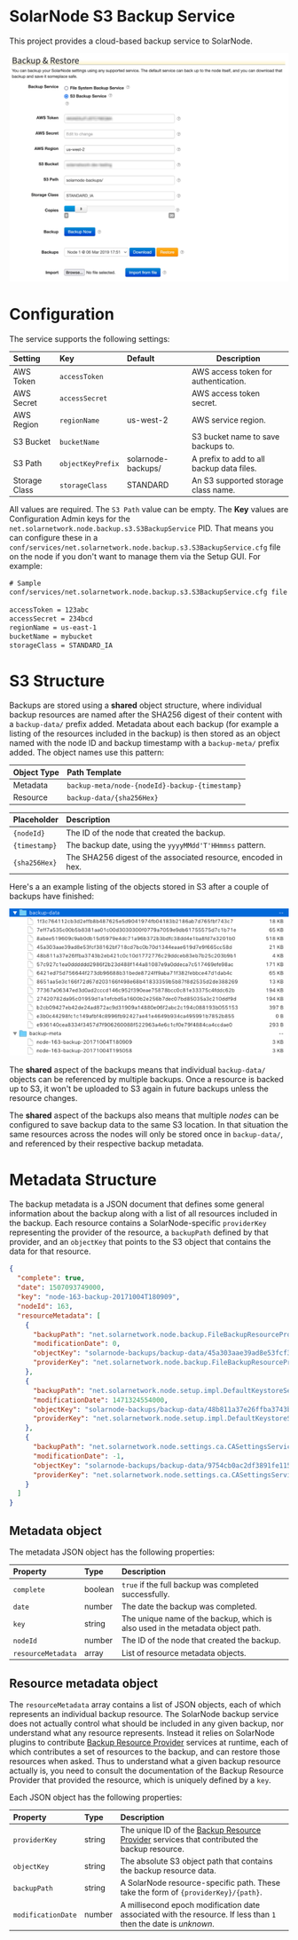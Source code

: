 # SolarNode S3 Backup Service

This project provides a cloud-based backup service to SolarNode.

![settings](docs/solarnode-s3-backup-settings.png)

# Configuration

The service supports the following settings:

| Setting       | Key               | Default            | Description                               |
|:--------------|:------------------|:-------------------|-------------------------------------------|
| AWS Token     | `accessToken`     |                    | AWS access token for authentication.      |
| AWS Secret    | `accessSecret`    |                    | AWS access token secret.                  |
| AWS Region    | `regionName`      | us-west-2          | AWS service region.                       |
| S3 Bucket     | `bucketName`      |                    | S3 bucket name to save backups to.        |
| S3 Path       | `objectKeyPrefix` | solarnode-backups/ | A prefix to add to all backup data files. |
| Storage Class | `storageClass`    | STANDARD           | An S3 supported storage class name.       |

All values are required. The `S3 Path` value can be empty. The **Key** values
are Configuration Admin keys for the `net.solarnetwork.node.backup.s3.S3BackupService`
PID. That means you can configure these in a 
`conf/services/net.solarnetwork.node.backup.s3.S3BackupService.cfg` file on the
node if you don't want to manage them via the Setup GUI. For example:

```
# Sample conf/services/net.solarnetwork.node.backup.s3.S3BackupService.cfg file

accessToken = 123abc
accessSecret = 234bcd
regionName = us-east-1
bucketName = mybucket
storageClass = STANDARD_IA
```

# S3 Structure

Backups are stored using a **shared** object structure, where individual backup resources are named
after the SHA256 digest of their content with a `backup-data/` prefix added. Metadata about each
backup (for example a listing of the resources included in the backup) is then stored as an object
named with the node ID and backup timestamp with a `backup-meta/` prefix added. The object names use
this pattern:

| Object Type | Path Template |
|:------------|:--------------|
| Metadata    | `backup-meta/node-{nodeId}-backup-{timestamp}` |
| Resource    | `backup-data/{sha256Hex}` |

| Placeholder | Description |
|:------------|:------------|
| `{nodeId}`    | The ID of the node that created the backup. |
| `{timestamp}` | The backup date, using the `yyyyMMdd'T'HHmmss` pattern. |
| `{sha256Hex}` | The SHA256 digest of the associated resource, encoded in hex. |

Here's a an example listing of the objects stored in S3 after a couple of backups have finished:

![objects](docs/solarnode-s3-backup-objects.png)

The **shared** aspect of the backups means that individual `backup-data/` objects can be referenced
by multiple backups. Once a resource is backed up to S3, it won't be uploaded to S3 again in future
backups unless the resource changes.

The **shared** aspect of the backups also means that multiple _nodes_ can be configured to save
backup data to the same S3 location. In that situation the same resources across the nodes will only
be stored once in `backup-data/`, and referenced by their respective backup metadata.

# Metadata Structure

The backup metadata is a JSON document that defines some general information about the backup along
with a list of all resources included in the backup. Each resource contains a SolarNode-specific
`providerKey` representing the provider of the resource, a `backupPath` defined by that provider,
and an `objectKey` that points to the S3 object that contains the data for that resource.

```json
{
  "complete": true,
  "date": 1507093749000,
  "key": "node-163-backup-20171004T180909",
  "nodeId": 163,
  "resourceMetadata": [
    {
      "backupPath": "net.solarnetwork.node.backup.FileBackupResourceProvider/app/main/net.solarnetwork.node.datum.samplefilter-1.1.0.jar",
      "modificationDate": 0,
      "objectKey": "solarnode-backups/backup-data/45a303aae39ad8e53fcf38162bf718cd7bc0b70d1344eaae619d7e9f665cc58d",
      "providerKey": "net.solarnetwork.node.backup.FileBackupResourceProvider"
    },
    {
      "backupPath": "net.solarnetwork.node.setup.impl.DefaultKeystoreService/node.jks",
      "modificationDate": 1471324554000,
      "objectKey": "solarnode-backups/backup-data/48b811a37e26ffba3743b2eb421c0c10d1772776c29ddceb83eb7b25c203b9b1",
      "providerKey": "net.solarnetwork.node.setup.impl.DefaultKeystoreService"
    },
    {
      "backupPath": "net.solarnetwork.node.settings.ca.CASettingsService/settings.csv",
      "modificationDate": -1,
      "objectKey": "solarnode-backups/backup-data/9754cb0ac2df3891fe1158905a307acc312dd2550fcb75926f7eaff2778afba5",
      "providerKey": "net.solarnetwork.node.settings.ca.CASettingsService"
    }
  ]
}
```

## Metadata object

The metadata JSON object has the following properties:

| Property           |  Type | Description |
|:-------------------|:------|:------------|
| `complete`         | boolean | `true` if the full backup was completed successfully. |
| `date`             | number | The date the backup was completed. |
| `key`              | string | The unique name of the backup, which is also used in the metadata object path. |
| `nodeId`           | number | The ID of the node that created the backup. |
| `resourceMetadata` | array  | List of resource metadata objects. |

## Resource metadata object

The `resourceMetadata` array contains a list of JSON objects, each of which represents an individual
backup resource. The SolarNode backup service does not actually control what should be included in
any given backup, nor understand what any resource represents. Instead it relies on SolarNode
plugins to contribute [Backup Resource Provider][BackupResourceProvider] services at runtime, each
of which contributes a set of resources to the backup, and can restore those resources when asked.
Thus to understand what a given backup resource actually is, you need to consult the documentation
of the Backup Resource Provider that provided the resource, which is uniquely defined by a `key`.

Each JSON object has the following properties:

| Property           |  Type | Description |
|:-------------------|:------|:------------|
| `providerKey`      | string | The unique ID of the [Backup Resource Provider][BackupResourceProvider] services that contributed the backup resource. |
| `objectKey`        | string | The absolute S3 object path that contains the backup resource data. |
| `backupPath`       | string | A SolarNode resource-specific path. These take the form of `{providerKey}/{path}`. |
| `modificationDate` | number | A millisecond epoch modification date associated with the resource. If less than `1` then the date is _unknown_. |

[BackupResourceProvider]: ../net.solarnetwork.node/src/net/solarnetwork/node/backup/BackupResourceProvider.java
